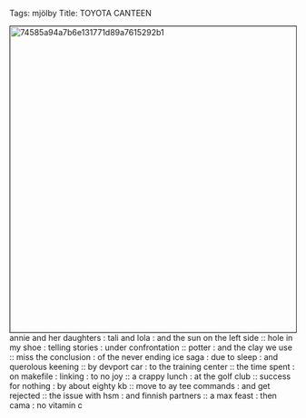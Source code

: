 Tags: mjölby
Title: TOYOTA CANTEEN
  
<img src="https://objects.hbvu.su/blotpix/2019/04/08.jpeg" width=540 height=540 alt="74585a94a7b6e131771d89a7615292b1" border=1>
annie and her daughters : tali and lola : and the sun on the left side :: hole in my shoe : telling stories : under confrontation :: potter : and the clay we use :: miss the conclusion : of the never ending ice saga : due to sleep : and querolous keening :: by devport car : to the training center :: the time spent : on makefile : linking : to no joy :: a crappy lunch : at the golf club :: success for nothing : by about eighty kb :: move to ay tee commands : and get rejected :: the issue with hsm : and finnish partners :: a max feast : then cama : no vitamin c